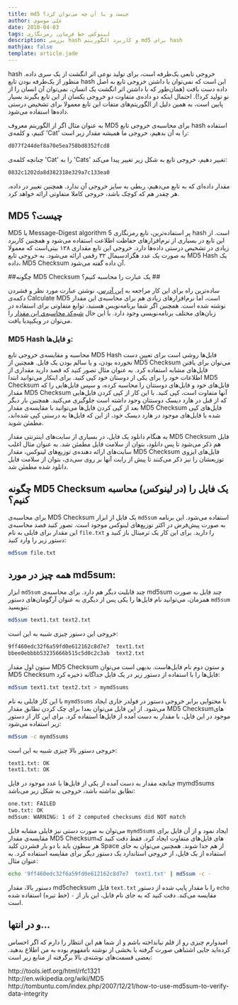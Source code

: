 ```yaml
---
title: md5 چیست و با آن چه می‌توان کرد؟
author: علی موسوی
date: 2010-04-03
tags: لینوکس, خط فرمان, رمزنگاری
description: بررسی hash و کاربرد الگوریتم md5 برای hash
mathjax: false
template: article.jade
---
```


hash خروجی تابعی یک‌طرفه است، برای تولید نوعی اثر انگشت از یک سری داده. منظور از 
یک‌طرفه بودن تابع hash این است که نمی‌توان با داشتن خروجی تابع به اصل داده دست یافت (همان‌طور که با داشتن اثر انگشت یک انسان، نمی‌توان آن انسان را از نو تولید کرد!). احتمال اینکه دو داده‌ی متفاوت دو خروجی یکسان از این تابع بگیرند بسیار پایین است، به همین دلیل از الگوریتم‌های متفات این تابع معمولا برای تشخیص درستی داده‌ها استفاده می‌شود.

<span class="more"></span>

 به عنوان مثال اگر از الگوریتم معروف MD5 برای محاسبه‌ی خروجی تابع hash استفاده کنیم، و کلمه‌ی 'Cat' را به آن بدهیم، خروجی ما همیشه مقدار زیر است:
 
```bash
d077f244def8a70e5ea758bd8352fcd8
```

چنانچه کلمه‌ی 'Cat' را به 'Cats' تغییر دهیم، خروجی تابع به شکل زیر تغییر پیدا می‌کند:

```bash
0832c1202da8d382318e329a7c133ea0
```

مقدار داده‌ای که به تابع می‌دهیم، ربطی به سایز خروجی آن ندارد. همچنین تغییر در داده‌، هر چقدر هم که کوچک باشد، خروجی کاملا متفاوتی ارائه خواهد کرد.

## MD5 چیست؟ ##

MD5 یا Message-Digest algorithm 5 پر استفاده‌ترین، تابع رمزنگاری hash است. 
از این تابع در بسیاری از نرم‌افزارهای حفاظت اطلاعت استفاده می‌شود و همچنین کاربرد زیادی در تشخیص درستی داده‌ها دارد. خروجی این تابع مقداری ۱۲۸ بیتی‌است که معمولا به صورت یک عدد هگزادسیمال ۳۲ رقمی ارائه می‌شود. به خروجی تابع MD5 Hash یک داده، MD5 Checksum آن داده گفته می‌شود.

##چگونه MD5 Checksum یک عبارت را محاسبه کنیم؟ ##

ساده‌ترین راه برای این کار مراجعه به [این آدرس](http://www.adamek.biz/md5-generator.php)، نوشتن عبارت مورد نظر و فشردن دکمه‌ی Calculate MD5 است، اما نرم‌افزار‌های زیادی هم برای محاسبه‌ی این مقدار نوشته شده است. همچنین اگر شما برنامه‌نویس هستید، توابع متفاوتی برای استفاده در زبان‌های مختلف برنامه‌نویسی وجود دارد. با این حال [شبه‌کد محاسبه‌ی این مقدار](http://en.wikipedia.org/wiki/MD5#Pseudocode) را می‌توان در ویکیپدیا یافت.

### MD5 Hash و فایل‌ها: ###

محاسبه‌ و مقایسه‌ی خروجی تابع MD5 Hash فایل‌ها روشی است برای تعیین دست نخورده بودن، و یا سالم بودن یک فایل. همچنین از MD5 Checksum می‌توان برای یافتن فایل‌های مشابه استفاده کرد. به عنوان مثال تصور کنید که قصد دارید مقداری از اطلاعات خود را برای یکی از دوستان خود کپی کنید. برای اینکار می‌توانید ابتدا MD5 Checksum فایل‌های خود و فایل‌های دوستتان را محاسبه کرده، و سپس فایل‌هایی را که مقدار MD5 Checksum آنها متفاوت است، کپی کنید. با این کار از کپی کردن فایل‌هایی که از قبل در هارد دیسک دوستتان وجود داشته‌ است جلوگیری می‌کنید. همچنین بار دیگر بعد از کپی کردن فایل‌ها می‌توانید با مقایسه‌ی مقدار MD5 Checksum فایل‌های کپی شده با فایل‌های موجود در هارد دیسک خود،‌ از این که فایل‌ها به درستی کپی شده‌اند، مطمئن شوید.

به هنگام دانلود یک فایل‌، در بسیاری از سایت‌های اینترنتی مقدار MD5 Checksum فایل هم ذکر می‌شود تا پس دانلود، بتوان از سلامت فایل مطمئن شد. به عنوان مثال اغلب سایت‌های ارائه دهنده‌ی توزیع‌های لینوکس، مقدار MD5 Checksum فایل‌های ایزوی توزیعشان را نیز ذکر می‌کنند تا پیش از رایت آنها بر روی سی‌دی، بتوان از سلامت فایل دانلود شده مطمئن شد.

## چگونه MD5 Checksum یک فایل را (در لینوکس) محاسبه کنیم؟ ##

برای محاسبه‌ی MD5 Checksum یک فایل از ابزار `md5sum` استفاده می‌شود. این برنامه به صورت پیش‌فرض در اکثر توزیع‌های لینوکس موجود است. تصور کنید قصد محاسبه‌ی این مقدار برای فایلی به نام `file.txt` را دارید. برای این کار یک ترمینال باز کنید و دستور زیر را وارد کنید:

```bash
md5sum file.txt
```

## همه چیز در مورد md5sum: ##

ابزار `md5sum` چند قابلیت دیگر هم دارد. برای محاسبه‌ی md5sum چند فایل به صورت همزمان، می‌توانید نام فایل‌ها را یکی پس از دیگری به عنوان آرگومان‌های دستور `md5sum` بنویسید:

```bash
md5sum text1.txt text2.txt
```

خروجی این دستور چیزی شبیه به این است:

```bash
9ff460edc32f6a59fd0e612162c8d7e7  text1.txt
bbee0ebbbb53235666b515c5d0c2c3ab  text2.txt
```
ستون اول مقدار MD5 Checksum و ستون دوم نام فایل‌هاست.
بدیهی است می‌توان MD5 Checksum فایل‌ها را با استفاده از دستور زیر در یک فایل جداگانه ذخیره کرد:

```bash
md5sum text1.txt text2.txt > mymd5sums
```

با این کار فایلی به نام `mymd5sums` با محتوایی برابر خروجی دستور در فولدر جاری ایجاد می‌شود. از این فایل می‌توان بعدا برای چک کردن تطابق مقدار MD5 Checksum‌های موجود در این فایل، با مقدار به دست آمده از فایل‌ها استفاده کرد. برای این کار از دستور زیر استفاده می‌شود:

```bash
md5sum -c mymd5sums
```

خروجی دستور بالا چیزی شبیه به این است:

```bash
text1.txt: OK
text1.txt: OK
```

چنانچه مقدار به دست آمده از یکی از فایل‌ها با عدد موجود در فایل mymd5sums تطابق نداشته باشد، خروجی به شکل زیر می‌باشد:

```bash
one.txt: FAILED
two.txt: OK
md5sum: WARNING: 1 of 2 computed checksums did NOT match
```

می‌توان به صورت دستی نیز فایلی مشابه فایل `mymd5sums` ایجاد نمود و از آن فایل برای مقایسه‌ی مقدار MD5 Checksumهای فایل‌های متفاوت ایجاد کرد. فقط دقت کنید که هر سطون باید با دو بار فشردن کلید Space از هم جدا شوند.
همچنین می‌توان به جای استفاده از یک فایل، از خروجی استاندارد یک دستور دیگر برای مقایسه‌ استفاده کرد. به عنوان مثال:

```bash
echo '9ff460edc32f6a59fd0e612162c8d7e7  text1.txt' | md5sum -c -
```

دستور بالا، مقدار md5checksum فایل `text.txt` را با مقدار پایپ شده از دستور `echo` مقایسه می‌کند. دقت کنید که به جای نام فایل، این بار از `-` (خط تیره) استفاده شده است.

## و در انتها... ##

امیدوارم چیزی رو از قلم نیانداخته باشم و از شما هم این انتظار را دارم که اگر احساس کرده‌اید جایی اشتباهی صورت گرفته یا بخشی از نوشته نامفهوم بوده به من اطلاع بدهید.
بعضی قسمت‌های نوشته‌ی بالا برگرفته از منابع زیر است:

<p class="text-left">
http://tools.ietf.org/html/rfc1321<br>
http://en.wikipedia.org/wiki/MD5<br>
http://tombuntu.com/index.php/2007/12/21/how-to-use-md5sum-to-verify-data-integrity
</p>
